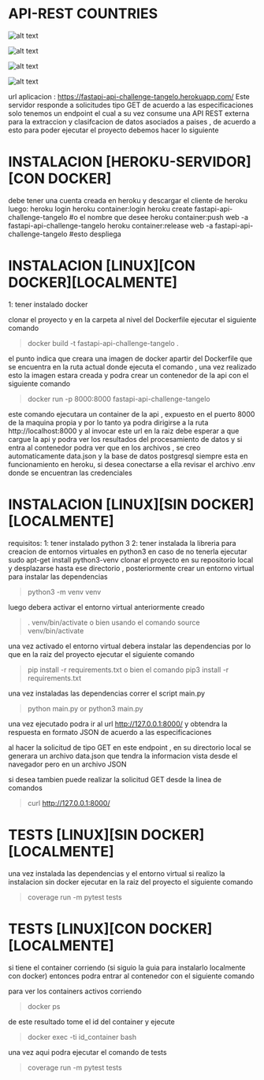 # API-REST COUNTRIES
![alt text](https://github.com/sebas1017/fastapi_tangelo_challenge/blob/main/images_demo/docker.jpeg?raw=true)

![alt text](https://github.com/sebas1017/fastapi_tangelo_challenge/blob/main/images_demo/postgresql.jpeg?raw=true)


![alt text](https://github.com/sebas1017/fastapi_tangelo_challenge/blob/main/images_demo/heroku.png?raw=true)

![alt text](https://github.com/sebas1017/fastapi_tangelo_challenge/blob/main/images_demo/fastapi.png?raw=true)



url aplicacion :  https://fastapi-api-challenge-tangelo.herokuapp.com/
Este servidor responde a solicitudes tipo GET de acuerdo a las especificaciones solo tenemos un endpoint el cual a su vez consume una API REST externa para
la extraccion  y clasifcacion de datos asociados a paises , de acuerdo a esto para poder ejecutar el proyecto debemos hacer lo siguiente
# INSTALACION [HEROKU-SERVIDOR][CON DOCKER]
debe tener una cuenta creada en heroku y descargar el cliente de heroku luego:
    heroku login
    heroku container:login
    heroku create fastapi-api-challenge-tangelo  #o el nombre que desee
    heroku container:push web -a  fastapi-api-challenge-tangelo
    heroku container:release web -a  fastapi-api-challenge-tangelo  #esto despliega




# INSTALACION [LINUX][CON DOCKER][LOCALMENTE]
1: tener instalado docker

clonar el proyecto y en la carpeta al nivel del Dockerfile ejecutar el siguiente comando
> docker build -t fastapi-api-challenge-tangelo .

el punto indica que creara una imagen de docker apartir del Dockerfile que se encuentra
en la ruta actual donde ejecuta el comando , una vez realizado esto la imagen estara creada
y podra crear un contenedor de la api con el siguiente comando

> docker run -p 8000:8000 fastapi-api-challenge-tangelo

este comando ejecutara un container de la api , expuesto en el puerto 8000 de la maquina propia
y por lo tanto ya podra dirigirse a la ruta http://localhost:8000 y al invocar este url en la raiz debe esperar a que cargue la api y podra ver los resultados del procesamiento de datos y si entra al contenedor podra ver que en los archivos , se creo automaticamente data.json y la base de datos postgresql siempre esta en funcionamiento en heroku, si desea conectarse a ella
revisar el archivo .env donde se encuentran las credenciales


# INSTALACION [LINUX][SIN DOCKER][LOCALMENTE]
requisitos:
1: tener instalado python 3
2: tener instalada la libreria para creacion de entornos virtuales en python3 en caso de no tenerla ejecutar sudo apt-get install python3-venv
clonar el proyecto en su repositorio local y desplazarse hasta ese directorio , posteriormente crear un entorno virtual para instalar las dependencias 

> python3 -m venv venv

luego debera activar el entorno virtual anteriormente creado

> . venv/bin/activate  o bien usando el comando   source venv/bin/activate


una vez activado el entorno virtual debera instalar las dependencias por lo que en la raiz del proyecto ejecutar el siguiente comando

> pip install -r requirements.txt o bien  el comando   pip3 install -r requirements.txt


una vez instaladas las dependencias correr el script main.py  

> python main.py  or python3 main.py

una vez ejecutado podra ir al url  http://127.0.0.1:8000/      y obtendra la respuesta en formato JSON de acuerdo a las especificaciones


al hacer la solicitud de tipo GET en este endpoint , en su directorio local se generara un archivo data.json que tendra la informacion vista desde el navegador
pero en un archivo JSON

si desea tambien puede realizar la solicitud GET desde la linea de comandos 
> curl http://127.0.0.1:8000/


# TESTS [LINUX][SIN DOCKER][LOCALMENTE]

una vez instalada las dependencias y el entorno virtual si realizo la instalacion
sin docker ejecutar en la raiz del proyecto el siguiente comando

> coverage run -m pytest tests


# TESTS [LINUX][CON DOCKER][LOCALMENTE]

si tiene el container corriendo (si siguio la guia para instalarlo localmente con docker)
entonces podra entrar al contenedor con el siguiente comando

para ver los containers activos corriendo
> docker ps 

de este resultado tome el id del container y ejecute 
> docker exec -ti id_container bash

una vez aqui podra ejecutar el comando de tests 

> coverage run -m pytest tests
